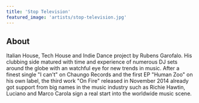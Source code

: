 ```yaml
---
title: 'Stop Television'
featured_image: 'artists/stop-television.jpg'
---
```


## About

Italian House, Tech House and Indie Dance project by Rubens Garofalo. His clubbing side matured with time and experience of numerous DJ sets around the globe with an watchful eye for new trends in music. After a finest single "I can't" on Chaungo Records and the first EP "Human Zoo" on his own label, the third work "On Fire" released in November 2014 already got support from big names in the music industry such as Richie Hawtin, Luciano and Marco Carola sign a real start into the worldwide music scene. 
